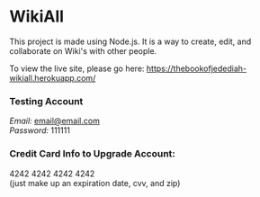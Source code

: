 # WikiAll

This project is made using Node.js. It is a way to create, edit, and collaborate on Wiki's with other people. 

To view the live site, please go here: https://thebookofjedediah-wikiall.herokuapp.com/

### Testing Account
_Email:_ email@email.com  
_Password:_ 111111

### Credit Card Info to Upgrade Account: 
4242 4242 4242 4242  
(just make up an expiration date, cvv, and zip)
